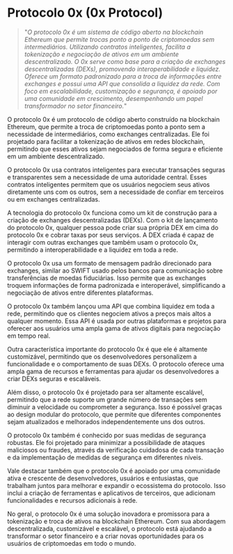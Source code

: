 # Protocolo 0x (0x Protocol)

>"*O protocolo 0x é um sistema de código aberto na blockchain Ethereum que permite trocas ponto a ponto de criptomoedas sem intermediários. Utilizando contratos inteligentes, facilita a tokenização e negociação de ativos em um ambiente descentralizado. O 0x serve como base para a criação de exchanges descentralizadas (DEXs), promovendo interoperabilidade e liquidez. Oferece um formato padronizado para a troca de informações entre exchanges e possui uma API que consolida a liquidez da rede. Com foco em escalabilidade, customização e segurança, é apoiado por uma comunidade em crescimento, desempenhando um papel transformador no setor financeiro.*"

O protocolo 0x é um protocolo de código aberto construído na blockchain Ethereum, que permite a troca de criptomoedas ponto a ponto sem a necessidade de intermediários, como exchanges centralizadas. Ele foi projetado para facilitar a tokenização de ativos em redes blockchain, permitindo que esses ativos sejam negociados de forma segura e eficiente em um ambiente descentralizado.

O protocolo 0x usa contratos inteligentes para executar transações seguras e transparentes sem a necessidade de uma autoridade central. Esses contratos inteligentes permitem que os usuários negociem seus ativos diretamente uns com os outros, sem a necessidade de confiar em terceiros ou em exchanges centralizadas.

A tecnologia do protocolo 0x funciona como um kit de construção para a criação de exchanges descentralizadas (DEXs). Com o kit de lançamento do protocolo 0x, qualquer pessoa pode criar sua própria DEX em cima do protocolo 0x e cobrar taxas por seus serviços. A DEX criada é capaz de interagir com outras exchanges que também usam o protocolo 0x, permitindo a interoperabilidade e a liquidez em toda a rede.

O protocolo 0x usa um formato de mensagem padrão direcionado para exchanges, similar ao SWIFT usado pelos bancos para comunicação sobre transferências de moedas fiduciárias. Isso permite que as exchanges troquem informações de forma padronizada e interoperável, simplificando a negociação de ativos entre diferentes plataformas.

O protocolo 0x também lançou uma API que combina liquidez em toda a rede, permitindo que os clientes negociem ativos a preços mais altos a qualquer momento. Essa API é usada por outras plataformas e projetos para oferecer aos usuários uma ampla gama de ativos digitais para negociação em tempo real.

Outra característica importante do protocolo 0x é que ele é altamente customizável, permitindo que os desenvolvedores personalizem a funcionalidade e o comportamento de suas DEXs. O protocolo oferece uma ampla gama de recursos e ferramentas para ajudar os desenvolvedores a criar DEXs seguras e escaláveis.

Além disso, o protocolo 0x é projetado para ser altamente escalável, permitindo que a rede suporte um grande número de transações sem diminuir a velocidade ou comprometer a segurança. Isso é possível graças ao design modular do protocolo, que permite que diferentes componentes sejam atualizados e melhorados independentemente uns dos outros.

O protocolo 0x também é conhecido por suas medidas de segurança robustas. Ele foi projetado para minimizar a possibilidade de ataques maliciosos ou fraudes, através da verificação cuidadosa de cada transação e da implementação de medidas de segurança em diferentes níveis.

Vale destacar também que o protocolo 0x é apoiado por uma comunidade ativa e crescente de desenvolvedores, usuários e entusiastas, que trabalham juntos para melhorar e expandir o ecossistema do protocolo. Isso inclui a criação de ferramentas e aplicativos de terceiros, que adicionam funcionalidades e recursos adicionais à rede.

No geral, o protocolo 0x é uma solução inovadora e promissora para a tokenização e troca de ativos na blockchain Ethereum. Com sua abordagem descentralizada, customizável e escalável, o protocolo está ajudando a transformar o setor financeiro e a criar novas oportunidades para os usuários de criptomoedas em todo o mundo.
